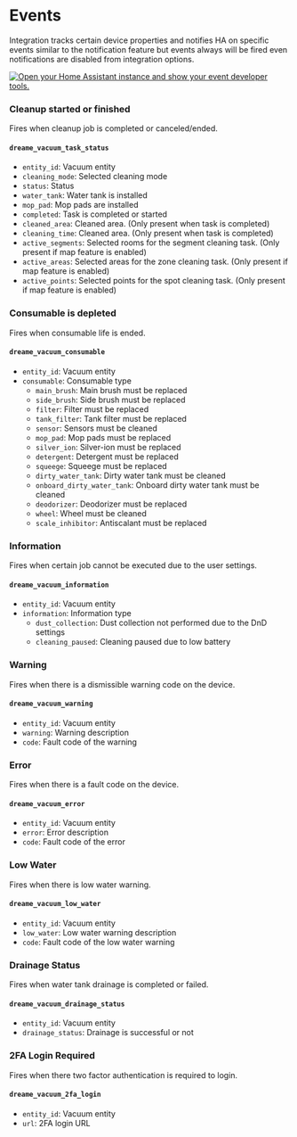 # Events
Integration tracks certain device properties and notifies HA on specific events similar to the notification feature but events always will be fired even notifications are disabled from integration options.

<a href="https://my.home-assistant.io/redirect/developer_events/" target="_blank"><img src="https://my.home-assistant.io/badges/developer_events.svg" alt="Open your Home Assistant instance and show your event developer tools." /></a>


### Cleanup started or finished
Fires when cleanup job is completed or canceled/ended.

#### `dreame_vacuum_task_status`
- `entity_id`: Vacuum entity
- `cleaning_mode`: Selected cleaning mode
- `status`: Status
- `water_tank`: Water tank is installed
- `mop_pad`: Mop pads are installed
- `completed`: Task is completed or started
- `cleaned_area`: Cleaned area. (Only present when task is completed)
- `cleaning_time`: Cleaned area. (Only present when task is completed)
- `active_segments`: Selected rooms for the segment cleaning task. (Only present if map feature is enabled)
- `active_areas`: Selected areas for the zone cleaning task. (Only present if map feature is enabled)
- `active_points`: Selected points for the spot cleaning task. (Only present if map feature is enabled)

### Consumable is depleted
Fires when consumable life is ended.

#### `dreame_vacuum_consumable`
- `entity_id`: Vacuum entity
- `consumable`: Consumable type
  - `main_brush`: Main brush must be replaced
  - `side_brush`: Side brush must be replaced
  - `filter`: Filter must be replaced
  - `tank_filter`: Tank filter must be replaced
  - `sensor`: Sensors must be cleaned
  - `mop_pad`: Mop pads must be replaced
  - `silver_ion`: Silver-ion must be replaced
  - `detergent`: Detergent must be replaced
  - `squeege`: Squeege must be replaced
  - `dirty_water_tank`: Dirty water tank must be cleaned
  - `onboard_dirty_water_tank`: Onboard dirty water tank must be cleaned
  - `deodorizer`: Deodorizer must be replaced
  - `wheel`: Wheel must be cleaned
  - `scale_inhibitor`: Antiscalant must be replaced

### Information
Fires when certain job cannot be executed due to the user settings.

#### `dreame_vacuum_information`
- `entity_id`: Vacuum entity
- `information`: Information type
  - `dust_collection`: Dust collection not performed due to the DnD settings
  - `cleaning_paused`: Cleaning paused due to low battery

### Warning
Fires when there is a dismissible warning code on the device.

#### `dreame_vacuum_warning`
- `entity_id`: Vacuum entity
- `warning`: Warning description
- `code`: Fault code of the warning

### Error
Fires when there is a fault code on the device.

#### `dreame_vacuum_error`
- `entity_id`: Vacuum entity
- `error`: Error description
- `code`: Fault code of the error

### Low Water
Fires when there is low water warning.

#### `dreame_vacuum_low_water`
- `entity_id`: Vacuum entity
- `low_water`: Low water warning description
- `code`: Fault code of the low water warning

### Drainage Status
Fires when water tank drainage is completed or failed.

#### `dreame_vacuum_drainage_status`
- `entity_id`: Vacuum entity
- `drainage_status`: Drainage is successful or not

### 2FA Login Required
Fires when there two factor authentication is required to login.

#### `dreame_vacuum_2fa_login`
- `entity_id`: Vacuum entity
- `url`: 2FA login URL